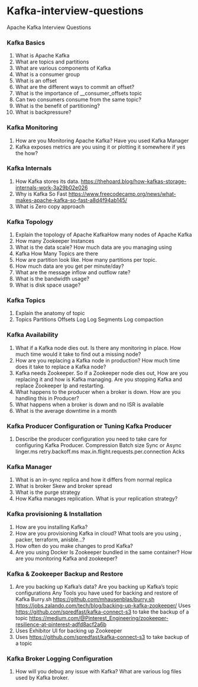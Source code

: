 # Kafka-interview-questions
Apache Kafka Interview Questions

### Kafka Basics

1. What is Apache Kafka
2. What are topics and partitions 
3. What are various components of Kafka
4. What is a consumer group
5. What is an offset
6. What are the different ways to commit an offset?
7. What is the importance of __consumer_offsets topic
8. Can two consumers consume from the same topic?
9. What is the benefit of partitioning?
10. What is backpressure?

### Kafka Monitoring
1. How are you Monitoring Apache Kafka? Have you used Kafka Manager
2. Kafka exposes metrics are you using it or plotting it somewhere if yes the how?

### Kafka Internals
1. How Kafka stores its data.
   https://thehoard.blog/how-kafkas-storage-internals-work-3a29b02e026
2. Why is Kafka So Fast
   https://www.freecodecamp.org/news/what-makes-apache-kafka-so-fast-a8d4f94ab145/
3. What is Zero copy approach

### Kafka Topology
1. Explain the topology of Apache KafkaHow many nodes of Apache Kafka
2. How many Zookeeper Instances
3. What is the data scale? How much data are you managing using
4. Kafka How Many Topics are there 
5. How are partition look like. How many partitions per topic.
6. How much data are you get per minute/day?
7. What are the message inflow and outflow rate?
8. What is the bandwidth usage?
9. What is disk space usage?

### Kafka Topics
1. Explain the anatomy of topic
2. Topics
     Partitions
     Offsets
     Log 
     Log Segments
     Log compaction


### Kafka Availability
1. What if a Kafka node dies out. Is there any monitoring in place. How much time would it take to find out a missing node?
2. How are you replacing a Kafka node in production? How much time does it take to replace a Kafka node?
3. Kafka needs Zookeeper. So if a Zookeeper node dies out,  How are you replacing it and how is Kafka managing. Are you stopping Kafka and replace Zookeeper Ip and restarting.
4. What happens to the producer when a broker is down. How are you handling this in Producer?
5. What happens when a broker is down and no ISR is available
6. What is the average downtime in a month

### Kafka Producer Configuration or Tuning Kafka Producer
1. Describe the producer configuration you need to take care for configuring Kafka Producer. 
   Compression
   Batch size
   Sync or Async
   linger.ms
   retry.backoff.ms
   max.in.flight.requests.per.connection
   Acks

### Kafka Manager
1. What is an in-sync replica and how it differs from normal replica
2. What is broker Skew and broker spread
3. What is the purge strategy
4. How Kafka manages replication. What is your replication strategy?

### Kafka provisioning & Installation
1. How are you installing Kafka? 
2. How are you provisioning Kafka in cloud?
    What tools are you using , packer, terraform, anisble…?
3. How often do you make changes to prod Kafka?
4. Are you using Docker Is Zookeeper bundled in the same container?
    How are you monitoring Kafka and zookeeper?

### Kafka & Zookeeper Backup and Restore
1. Are you backing up Kafka’s data? Are you backing up Kafka’s topic configurations
    Any Tools you have used for backing and restore of Kafka
    Burry.sh  https://github.com/mhausenblas/burry.sh
              https://jobs.zalando.com/tech/blog/backing-up-kafka-zookeeper/
              Uses https://github.com/spredfast/kafka-connect-s3 to take the backup of a topic
              https://medium.com/@Pinterest_Engineering/zookeeper-resilience-at-pinterest-adfd8acf2a6b
2. Uses Exhibitor UI for backing up Zookeeper 
3. Uses https://github.com/spredfast/kafka-connect-s3 to take backup of a topic 

### Kafka Broker Logging Configuration
1. How will you debug any issue with Kafka? What are various log files used by Kafka broker.

[Originally Added To]: https://whiteboardtalks.com/
